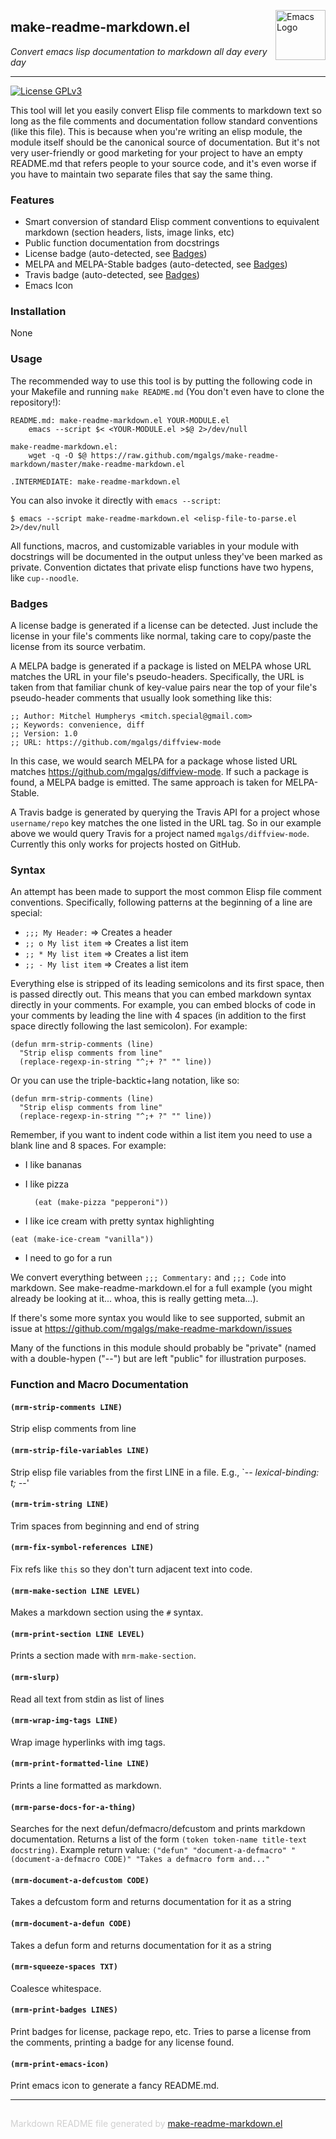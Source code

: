 <a href="https://github.com/mgalgs/make-readme-markdown"><img src="https://www.gnu.org/software/emacs/images/emacs.png" alt="Emacs Logo" width="80" height="80" align="right"></a>
## make-readme-markdown.el
*Convert emacs lisp documentation to markdown all day every day*

---
[![License GPLv3](https://img.shields.io/badge/license-GPL_v3-green.svg)](http://www.gnu.org/licenses/gpl-3.0.html)

This tool will let you easily convert Elisp file comments to markdown text so
long as the file comments and documentation follow standard conventions
(like this file). This is because when you're writing an elisp module, the
module itself should be the canonical source of documentation. But it's not
very user-friendly or good marketing for your project to have an empty
README.md that refers people to your source code, and it's even worse if you
have to maintain two separate files that say the same thing.

### Features


* Smart conversion of standard Elisp comment conventions to equivalent
  markdown (section headers, lists, image links, etc)
* Public function documentation from docstrings
* License badge (auto-detected, see [Badges](#badges))
* MELPA and MELPA-Stable badges (auto-detected, see [Badges](#badges))
* Travis badge (auto-detected, see [Badges](#badges))
* Emacs Icon

### Installation


None

### Usage


The recommended way to use this tool is by putting the following code in
your Makefile and running `make README.md` (You don't even have to clone the
repository!):

    README.md: make-readme-markdown.el YOUR-MODULE.el
    	emacs --script $< <YOUR-MODULE.el >$@ 2>/dev/null

    make-readme-markdown.el:
    	wget -q -O $@ https://raw.github.com/mgalgs/make-readme-markdown/master/make-readme-markdown.el

    .INTERMEDIATE: make-readme-markdown.el

You can also invoke it directly with `emacs --script`:

    $ emacs --script make-readme-markdown.el <elisp-file-to-parse.el 2>/dev/null

All functions, macros, and customizable variables in your module with
docstrings will be documented in the output unless they've been marked
as private. Convention dictates that private elisp functions have two
hypens, like `cup--noodle`.

### Badges


A license badge is generated if a license can be detected.  Just include
the license in your file's comments like normal, taking care to
copy/paste the license from its source verbatim.

A MELPA badge is generated if a package is listed on MELPA whose URL
matches the URL in your file's pseudo-headers.  Specifically, the URL is
taken from that familiar chunk of key-value pairs near the top of your
file's pseudo-header comments that usually look something like this:

    ;; Author: Mitchel Humpherys <mitch.special@gmail.com>
    ;; Keywords: convenience, diff
    ;; Version: 1.0
    ;; URL: https://github.com/mgalgs/diffview-mode

In this case, we would search MELPA for a package whose listed URL
matches https://github.com/mgalgs/diffview-mode.  If such a package is
found, a MELPA badge is emitted.  The same approach is taken for
MELPA-Stable.

A Travis badge is generated by querying the Travis API for a project
whose `username/repo` key matches the one listed in the URL tag.  So in
our example above we would query Travis for a project named
`mgalgs/diffview-mode`.  Currently this only works for projects hosted
on GitHub.

### Syntax


An attempt has been made to support the most common Elisp file comment
conventions.  Specifically, following patterns at the beginning of a
line are special:

* `;;; My Header:` ⇒ Creates a header
* `;; o My list item` ⇒ Creates a list item
* `;; * My list item` ⇒ Creates a list item
* `;; - My list item` ⇒ Creates a list item

Everything else is stripped of its leading semicolons and its first
space, then is passed directly out.  This means that you can embed
markdown syntax directly in your comments.  For example, you can embed
blocks of code in your comments by leading the line with 4 spaces (in
addition to the first space directly following the last semicolon). For
example:

    (defun mrm-strip-comments (line)
      "Strip elisp comments from line"
      (replace-regexp-in-string "^;+ ?" "" line))

Or you can use the triple-backtic+lang notation, like so:

```elisp
(defun mrm-strip-comments (line)
  "Strip elisp comments from line"
  (replace-regexp-in-string "^;+ ?" "" line))
```

Remember, if you want to indent code within a list item you need to use
a blank line and 8 spaces. For example:

* I like bananas
* I like pizza

        (eat (make-pizza "pepperoni"))

* I like ice cream with pretty syntax highlighting

```elisp
(eat (make-ice-cream "vanilla"))
```

* I need to go for a run

We convert everything between `;;; Commentary:` and `;;; Code` into
markdown. See make-readme-markdown.el for a full example (you might
already be looking at it... whoa, this is really getting meta...).

If there's some more syntax you would like to see supported, submit
an issue at https://github.com/mgalgs/make-readme-markdown/issues

Many of the functions in this module should probably be "private" (named
with a double-hypen ("--") but are left "public" for illustration
purposes.



### Function and Macro Documentation

#### `(mrm-strip-comments LINE)`

Strip elisp comments from line

#### `(mrm-strip-file-variables LINE)`

Strip elisp file variables from the first LINE in a file.
E.g., `-*- lexical-binding: t; -*-'

#### `(mrm-trim-string LINE)`

Trim spaces from beginning and end of string

#### `(mrm-fix-symbol-references LINE)`

Fix refs like `this` so they don't turn adjacent text into code.

#### `(mrm-make-section LINE LEVEL)`

Makes a markdown section using the `#` syntax.

#### `(mrm-print-section LINE LEVEL)`

Prints a section made with `mrm-make-section`.

#### `(mrm-slurp)`

Read all text from stdin as list of lines

#### `(mrm-wrap-img-tags LINE)`

Wrap image hyperlinks with img tags.

#### `(mrm-print-formatted-line LINE)`

Prints a line formatted as markdown.

#### `(mrm-parse-docs-for-a-thing)`

Searches for the next defun/defmacro/defcustom and prints
markdown documentation.
Returns a list of the form `(token token-name title-text docstring)`.
Example return value:
`("defun" "document-a-defmacro" "(document-a-defmacro CODE)" "Takes a defmacro form and..."`

#### `(mrm-document-a-defcustom CODE)`

Takes a defcustom form and returns documentation for it as a
string

#### `(mrm-document-a-defun CODE)`

Takes a defun form and returns documentation for it as a string

#### `(mrm-squeeze-spaces TXT)`

Coalesce whitespace.

#### `(mrm-print-badges LINES)`

Print badges for license, package repo, etc.
Tries to parse a license from the comments, printing a badge for
any license found.

#### `(mrm-print-emacs-icon)`

Print emacs icon to generate a fancy README.md.

-----
<div style="padding-top:15px;color: #d0d0d0;">
Markdown README file generated by
<a href="https://github.com/mgalgs/make-readme-markdown">make-readme-markdown.el</a>
</div>
